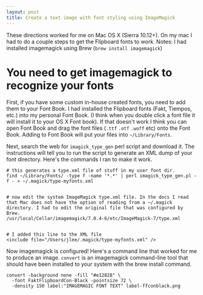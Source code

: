 ```yaml
---
layout: post
title: Create a text image with font styling using ImageMagick
---
```


These directions worked for me on Mac OS X (Sierra 10.12+). On my mac I had to do a couple steps to get the Flipboard fonts to work. Notes: I had installed imagemagick using Brew (`brew install imagemagick`)

You need to get imagemagick to recognize your fonts
=====

First, if you have some custom in-house created fonts, you need to add them to your Font Book. I had installed the Flipboard fonts (Fakt, Tiempos, etc.) into my personal Font Book. (I think when you double click a font file it will install it to your OS X Font book). If that doesn't work I think you can open Font Book and drag the font files (`.ttf` `.otf` `.woff` etc) onto the Font Book. Adding to Font Book will put your files into `~/Library/Fonts`.

Next, search the web for `imagick_type_gen` perl script and download it. The instructions will tell you to run the script to generate an XML dump of your font directory. Here's the commands I ran to make it work.

```
# this generates a type.xml file of stuff in my user font dir.
find ~/Library/Fonts/ -type f -name '*.*' | perl imagick_type_gen.pl -f - > ~/.magick/type-myfonts.xml


# now edit the system ImageMagick type.xml file. In the docs I read that Mac does not have the option of reading from a ~/.magick directory. I had to edit the original file that was configured by Brew.
/usr/local/Cellar/imagemagick/7.0.4-6/etc/ImageMagick-7/type.xml


# I added this line to the XML file
<include file="/Users/jlee/.magick/type-myfonts.xml" />
```

Now imagemagick is configured! Here's a command line that worked for me to produce an image. `convert` is an imagemagick command-line tool that should have been installed to your system with the brew install command.

```
convert -background none -fill "#e12828" \
  -font FaktFlipboardCon-Black -pointsize 72 \
  -density 150 label:"IMAGEMAGIC FONT TEXT" label-ffconblack.png
```

